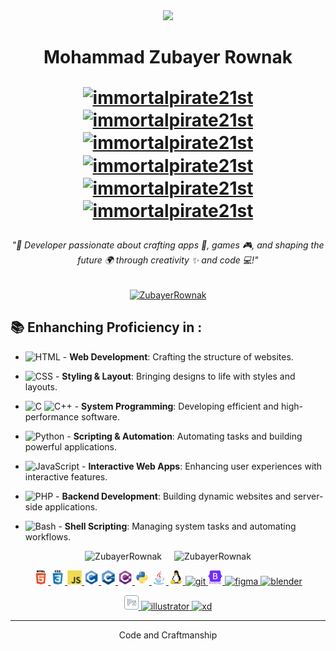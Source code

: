 <div align="center">
  <img height="150" src="https://github.com/ZubayerRownak/Basic_Programming_Learning/blob/2bc33a20ee07125741300145feb03a642ffea005/git_avatar%201.png"  />
</div>
<h1 align="center"><p>Mohammad Zubayer Rownak</p>
<div align="center">
<p>
<a href="https://linkedin.com/in/immortalpirate21st" target="blank"><img align="center" src="https://raw.githubusercontent.com/rahuldkjain/github-profile-readme-generator/master/src/images/icons/Social/linked-in-alt.svg" alt="immortalpirate21st" height="30" width="40" /></a>
<a href="https://www.youtube.com/c/immortalpirate21st" target="blank"><img align="center" src="https://raw.githubusercontent.com/rahuldkjain/github-profile-readme-generator/master/src/images/icons/Social/youtube.svg" alt="immortalpirate21st" height="30" width="40" /></a>
<a href="https://fb.com/immortalpirate21st" target="blank"><img align="center" src="https://raw.githubusercontent.com/rahuldkjain/github-profile-readme-generator/master/src/images/icons/Social/facebook.svg" alt="immortalpirate21st" height="30" width="40" /></a>
<a href="https://instagram.com/immortalpirate21st" target="blank"><img align="center" src="https://raw.githubusercontent.com/rahuldkjain/github-profile-readme-generator/master/src/images/icons/Social/instagram.svg" alt="immortalpirate21st" height="30" width="40" /></a>
<a href="https://discord.gg/immortalpirate21st" target="blank"><img align="center" src="https://raw.githubusercontent.com/rahuldkjain/github-profile-readme-generator/master/src/images/icons/Social/discord.svg" alt="immortalpirate21st" height="30" width="40" /></a>
<a href="https://x.com/immortalpirate21st" target="blank"><img align="center" src="https://cdn.jsdelivr.net/npm/simple-icons@v9/icons/x.svg" alt="immortalpirate21st" height="30" width="40" /></a>

<!-- 
<a href="https://codepen.io/immortalpirate21st" target="blank"><img align="center" src="https://raw.githubusercontent.com/rahuldkjain/github-profile-readme-generator/master/src/images/icons/Social/codepen.svg" alt="immortalpirate21st" height="30" width="40" /></a>
<a href="https://dev.to/immortalpirate21st" target="blank"><img align="center" src="https://raw.githubusercontent.com/rahuldkjain/github-profile-readme-generator/master/src/images/icons/Social/devto.svg" alt="immortalpirate21st" height="30" width="40" /></a>
<a href="https://stackoverflow.com/users/immortalpirate21st" target="blank"><img align="center" src="https://raw.githubusercontent.com/rahuldkjain/github-profile-readme-generator/master/src/images/icons/Social/stack-overflow.svg" alt="immortalpirate21st" height="30" width="40" /></a>
<a href="https://codesandbox.com/immortalpirate21st" target="blank"><img align="center" src="https://raw.githubusercontent.com/rahuldkjain/github-profile-readme-generator/master/src/images/icons/Social/codesandbox.svg" alt="immortalpirate21st" height="30" width="40" /></a>
<a href="https://medium.com/immortalpirate21st" target="blank"><img align="center" src="https://raw.githubusercontent.com/rahuldkjain/github-profile-readme-generator/master/src/images/icons/Social/medium.svg" alt="immortalpirate21st" height="30" width="40" /></a>
<a href="https://www.codechef.com/users/immortalpirate21st" target="blank"><img align="center" src="https://cdn.jsdelivr.net/npm/simple-icons@3.1.0/icons/codechef.svg" alt="immortalpirate21st" height="30" width="40" /></a>
-->

</div>
<h6 align="center">"🚀 Developer passionate about crafting apps 📱, games 🎮,
and shaping the future 🌍 through creativity ✨ and code 💻!"</h6>
<div align="center">


<!--
<h3 align="left">Connect with me:</h3>
<p align="left">
<a href="https://linkedin.com/in/immortalpirate21st" target="blank"><img align="center" src="https://raw.githubusercontent.com/rahuldkjain/github-profile-readme-generator/master/src/images/icons/Social/linked-in-alt.svg" alt="immortalpirate21st" height="30" width="40" /></a>
<a href="https://www.youtube.com/c/immortalpirate21st" target="blank"><img align="center" src="https://raw.githubusercontent.com/rahuldkjain/github-profile-readme-generator/master/src/images/icons/Social/youtube.svg" alt="immortalpirate21st" height="30" width="40" /></a>
<a href="https://fb.com/immortalpirate21st" target="blank"><img align="center" src="https://raw.githubusercontent.com/rahuldkjain/github-profile-readme-generator/master/src/images/icons/Social/facebook.svg" alt="immortalpirate21st" height="30" width="40" /></a>
<a href="https://instagram.com/immortalpirate21st" target="blank"><img align="center" src="https://raw.githubusercontent.com/rahuldkjain/github-profile-readme-generator/master/src/images/icons/Social/instagram.svg" alt="immortalpirate21st" height="30" width="40" /></a>
<a href="https://discord.gg/immortalpirate21st" target="blank"><img align="center" src="https://raw.githubusercontent.com/rahuldkjain/github-profile-readme-generator/master/src/images/icons/Social/discord.svg" alt="immortalpirate21st" height="30" width="40" /></a>
<a href="https://twitter.com/immortalpirate21st" target="blank"><img align="center" src="https://raw.githubusercontent.com/rahuldkjain/github-profile-readme-generator/master/src/images/icons/Social/twitter.svg" alt="immortalpirate21st" height="30" width="40" /></a>
<a href="https://codepen.io/immortalpirate21st" target="blank"><img align="center" src="https://raw.githubusercontent.com/rahuldkjain/github-profile-readme-generator/master/src/images/icons/Social/codepen.svg" alt="immortalpirate21st" height="30" width="40" /></a>
<a href="https://dev.to/immortalpirate21st" target="blank"><img align="center" src="https://raw.githubusercontent.com/rahuldkjain/github-profile-readme-generator/master/src/images/icons/Social/devto.svg" alt="immortalpirate21st" height="30" width="40" /></a>
<a href="https://stackoverflow.com/users/immortalpirate21st" target="blank"><img align="center" src="https://raw.githubusercontent.com/rahuldkjain/github-profile-readme-generator/master/src/images/icons/Social/stack-overflow.svg" alt="immortalpirate21st" height="30" width="40" /></a>
<a href="https://codesandbox.com/immortalpirate21st" target="blank"><img align="center" src="https://raw.githubusercontent.com/rahuldkjain/github-profile-readme-generator/master/src/images/icons/Social/codesandbox.svg" alt="immortalpirate21st" height="30" width="40" /></a>
<a href="https://medium.com/immortalpirate21st" target="blank"><img align="center" src="https://raw.githubusercontent.com/rahuldkjain/github-profile-readme-generator/master/src/images/icons/Social/medium.svg" alt="immortalpirate21st" height="30" width="40" /></a>
<a href="https://www.codechef.com/users/immortalpirate21st" target="blank"><img align="center" src="https://cdn.jsdelivr.net/npm/simple-icons@3.1.0/icons/codechef.svg" alt="immortalpirate21st" height="30" width="40" /></a>
<a href="https://www.hackerrank.com/immortalpirate21st" target="blank"><img align="center" src="https://raw.githubusercontent.com/rahuldkjain/github-profile-readme-generator/master/src/images/icons/Social/hackerrank.svg" alt="immortalpirate21st" height="30" width="40" /></a>
<a href="https://codeforces.com/profile/immortalpirate21st" target="blank"><img align="center" src="https://raw.githubusercontent.com/rahuldkjain/github-profile-readme-generator/master/src/images/icons/Social/codeforces.svg" alt="immortalpirate21st" height="30" width="40" /></a>
<a href="https://www.leetcode.com/immortalpirate21st" target="blank"><img align="center" src="https://raw.githubusercontent.com/rahuldkjain/github-profile-readme-generator/master/src/images/icons/Social/leet-code.svg" alt="immortalpirate21st" height="30" width="40" /></a>
<a href="https://www.hackerearth.com/immortalpirate21st" target="blank"><img align="center" src="https://raw.githubusercontent.com/rahuldkjain/github-profile-readme-generator/master/src/images/icons/Social/hackerearth.svg" alt="immortalpirate21st" height="30" width="40" /></a>
<a href="https://auth.geeksforgeeks.org/user/immortalpirate21st" target="blank"><img align="center" src="https://raw.githubusercontent.com/rahuldkjain/github-profile-readme-generator/master/src/images/icons/Social/geeks-for-geeks.svg" alt="immortalpirate21st" height="30" width="40" /></a>
<a href="https://www.topcoder.com/members/immortalpirate21st" target="blank"><img align="center" src="https://raw.githubusercontent.com/rahuldkjain/github-profile-readme-generator/master/src/images/icons/Social/topcoder.svg" alt="immortalpirate21st" height="30" width="40" /></a>
<a href="/immortalpirate21st" target="blank"><img align="center" src="https://raw.githubusercontent.com/rahuldkjain/github-profile-readme-generator/master/src/images/icons/Social/rss.svg" alt="immortalpirate21st" height="30" width="40" /></a>
</p>

[![LinkedIn](https://img.shields.io/badge/LinkedIn-0A66C2?style=for-the-badge&logo=linkedin&logoColor=white)](https://www.linkedin.com/in/your-linkedin-profile)
[![Reddit](https://img.shields.io/badge/Reddit-FF4500?style=for-the-badge&logo=reddit&logoColor=white)](https://www.reddit.com/user/your-reddit-profile)
[![Threads](https://img.shields.io/badge/Threads-000000?style=for-the-badge&logo=threads&logoColor=white)](https://www.threads.net/@your-threads-profile)
[![X](https://img.shields.io/badge/X-1DA1F2?style=for-the-badge&logo=x&logoColor=white)](https://www.twitter.com/your-twitter-profile)
[![Pinterest](https://img.shields.io/badge/Pinterest-E60023?style=for-the-badge&logo=pinterest&logoColor=white)](https://www.pinterest.com/your-pinterest-profile)
[![Facebook](https://img.shields.io/badge/Facebook-1877F2?style=for-the-badge&logo=facebook&logoColor=white)](https://www.facebook.com/your-facebook-profile)
[![Instagram](https://img.shields.io/badge/Instagram-E4235F?style=for-the-badge&logo=instagram&logoColor=white)](https://www.instagram.com/your-instagram-profile)
[![YouTube](https://img.shields.io/badge/YouTube-FF0000?style=for-the-badge&logo=youtube&logoColor=white)](https://www.youtube.com/channel/your-youtube-channel)
</div>

-->

<p align="center">
    <a href="https://github.com/ryo-ma/github-profile-trophy">
        <img src="https://github-profile-trophy.vercel.app/?username=ZubayerRownak" alt="ZubayerRownak" style="width: 50%; max-width: 300px;" />
    </a>
</p>

<div align="left">

<h2>📚 Enhanching Proficiency in : </h2>

- ![HTML](https://img.shields.io/badge/HTML5-FF5733?style=flat-square&logo=html5&logoColor=white) - **Web Development**: Crafting the structure of websites.


- ![CSS](https://img.shields.io/badge/CSS3-2965F1?style=flat-square&logo=css3&logoColor=white) - **Styling & Layout**: Bringing designs to life with styles and layouts.


- ![C](https://img.shields.io/badge/C-00599C?style=flat-square&logo=c&logoColor=white) ![C++](https://img.shields.io/badge/C++-00599C?style=flat-square&logo=c%2B%2B&logoColor=white) - **System Programming**: Developing efficient and high-performance software.


- ![Python](https://img.shields.io/badge/Python-4B8BBE?style=flat-square&logo=python&logoColor=white) - **Scripting & Automation**: Automating tasks and building powerful applications.
- ![JavaScript](https://img.shields.io/badge/JavaScript-FFDD00?style=flat-square&logo=javascript&logoColor=black) - **Interactive Web Apps**: Enhancing user experiences with interactive features.


- ![PHP](https://img.shields.io/badge/PHP-787CB5?style=flat-square&logo=php&logoColor=white) - **Backend Development**: Building dynamic websites and server-side applications.
- ![Bash](https://img.shields.io/badge/Bash-4EAA25?style=flat-square&logo=gnubash&logoColor=white) - **Shell Scripting**: Managing system tasks and automating workflows.



<div style="display: flex; justify-content: center; gap: 20px;">
    <img src="https://github-readme-stats.vercel.app/api?username=ZubayerRownak&show_icons=true&locale=en" alt="ZubayerRownak" />
    <img src="https://github-readme-streak-stats.herokuapp.com/?user=ZubayerRownak&" alt="ZubayerRownak" />
</div>

<p align="center">
<a href="https://www.w3.org/html/" target="_blank" rel="noreferrer"> <img src="https://raw.githubusercontent.com/devicons/devicon/master/icons/html5/html5-original-wordmark.svg" alt="html5" width="23" height="23"/> </a> 
<a href="https://www.w3schools.com/css/" target="_blank" rel="noreferrer"> <img src="https://raw.githubusercontent.com/devicons/devicon/master/icons/css3/css3-original-wordmark.svg" alt="css3" width="23" height="23"/> </a> 
<a href="https://developer.mozilla.org/en-US/docs/Web/JavaScript" target="_blank" rel="noreferrer"> <img src="https://raw.githubusercontent.com/devicons/devicon/master/icons/javascript/javascript-original.svg" alt="javascript" width="23" height="23"/> </a> 
<a href="https://www.cprogramming.com/" target="_blank" rel="noreferrer"> <img src="https://raw.githubusercontent.com/devicons/devicon/master/icons/c/c-original.svg" alt="c" width="23" height="23"/> </a> 
<a href="https://www.w3schools.com/cpp/" target="_blank" rel="noreferrer"> <img src="https://raw.githubusercontent.com/devicons/devicon/master/icons/cplusplus/cplusplus-original.svg" alt="cplusplus" width="23" height="23"/> </a> 
<a href="https://www.w3schools.com/cs/" target="_blank" rel="noreferrer"> <img src="https://raw.githubusercontent.com/devicons/devicon/master/icons/csharp/csharp-original.svg" alt="csharp" width="23" height="23"/> </a> 
<a href="https://www.python.org" target="_blank" rel="noreferrer"> <img src="https://raw.githubusercontent.com/devicons/devicon/master/icons/python/python-original.svg" alt="python" width="23" height="23"/> </a> 
<a href="https://www.java.com" target="_blank" rel="noreferrer"> <img src="https://raw.githubusercontent.com/devicons/devicon/master/icons/java/java-original.svg" alt="java" width="23" height="23"/> </a> 
<a href="https://www.linux.org/" target="_blank" rel="noreferrer"> <img src="https://raw.githubusercontent.com/devicons/devicon/master/icons/linux/linux-original.svg" alt="linux" width="23" height="23"/> </a> 
<a href="https://git-scm.com/" target="_blank" rel="noreferrer"> <img src="https://www.vectorlogo.zone/logos/git-scm/git-scm-icon.svg" alt="git" width="23" height="23"/> </a> 
<a href="https://getbootstrap.com" target="_blank" rel="noreferrer"> <img src="https://raw.githubusercontent.com/devicons/devicon/master/icons/bootstrap/bootstrap-plain-wordmark.svg" alt="bootstrap" width="23" height="23"/> </a>
<a href="https://www.figma.com/" target="_blank" rel="noreferrer"> <img src="https://www.vectorlogo.zone/logos/figma/figma-icon.svg" alt="figma" width="23" height="23"/> </a> 
<a href="https://www.blender.org/" target="_blank" rel="noreferrer"> <img src="https://download.blender.org/branding/community/blender_community_badge_white.svg" alt="blender" width="23" height="23"/> </a> 

<p align="center"> 
<a href="https://www.photoshop.com/en" target="_blank" rel="noreferrer"> <img src="https://raw.githubusercontent.com/devicons/devicon/master/icons/photoshop/photoshop-line.svg" alt="photoshop" width="23" height="23"/> </a> 
<a href="https://www.adobe.com/in/products/illustrator.html" target="_blank" rel="noreferrer"> <img src="https://www.vectorlogo.zone/logos/adobe_illustrator/adobe_illustrator-icon.svg" alt="illustrator" width="23" height="23"/> </a> 
<a href="https://www.adobe.com/products/xd.html" target="_blank" rel="noreferrer"> <img src="https://cdn.worldvectorlogo.com/logos/adobe-xd.svg" alt="xd" width="23" height="23"/> </a> 

----
<div align="center"><a>Code and Craftmanship</a></div>
